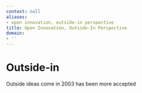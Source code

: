 ```yaml
---
context: null
aliases:
- open innovation, outside-in perspective
title: Open Innovation, Outside-In Perspective
domain:
- ''
---
```


# Outside-in

Outside ideas come in
2003 has been more accepted
